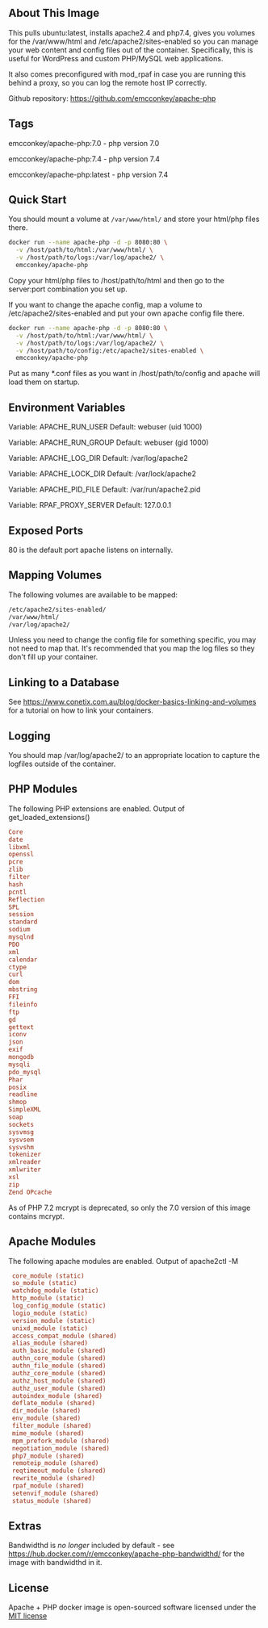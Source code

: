 
About This Image
-------------------
This pulls ubuntu:latest, installs apache2.4 and php7.4, gives you volumes for the /var/www/html and /etc/apache2/sites-enabled so you can manage your web content and config files out of the container. Specifically, this is useful for WordPress and custom PHP/MySQL web applications.

It also comes preconfigured with mod_rpaf in case you are running this behind a proxy, so you can log the remote host IP correctly.

Github repository: https://github.com/emcconkey/apache-php

Tags
-------------------
emcconkey/apache-php:7.0 - php version 7.0

emcconkey/apache-php:7.4 - php version 7.4

emcconkey/apache-php:latest - php version 7.4


Quick Start
-------------------
You should mount a volume at `/var/www/html/` and store your html/php files there.

```bash
docker run --name apache-php -d -p 8080:80 \
  -v /host/path/to/html:/var/www/html/ \
  -v /host/path/to/logs:/var/log/apache2/ \
  emcconkey/apache-php
```

Copy your html/php files to /host/path/to/html and then go to the server:port combination you set up.

If you want to change the apache config, map a volume to /etc/apache2/sites-enabled and put your own apache config file there.


```bash
docker run --name apache-php -d -p 8080:80 \
  -v /host/path/to/html:/var/www/html/ \
  -v /host/path/to/logs:/var/log/apache2/ \
  -v /host/path/to/config:/etc/apache2/sites-enabled \
  emcconkey/apache-php
```

Put as many *.conf files as you want in /host/path/to/config and apache will load them on startup.

Environment Variables
-------------------
Variable: APACHE_RUN_USER
Default: webuser (uid 1000)

Variable: APACHE_RUN_GROUP
Default: webuser (gid 1000)

Variable: APACHE_LOG_DIR
Default: /var/log/apache2

Variable: APACHE_LOCK_DIR
Default: /var/lock/apache2

Variable: APACHE_PID_FILE
Default: /var/run/apache2.pid

Variable: RPAF_PROXY_SERVER
Default: 127.0.0.1

Exposed Ports
-------------------
80 is the default port apache listens on internally.

Mapping Volumes
-------------------
The following volumes are available to be mapped:
```bash
/etc/apache2/sites-enabled/
/var/www/html/
/var/log/apache2/
```
Unless you need to change the config file for something specific, you may not need to map that. It's recommended that you map the log files so they don't fill up your container.

Linking to a Database
-------------------
See https://www.conetix.com.au/blog/docker-basics-linking-and-volumes for a tutorial on how to link your containers.

Logging
-------------------
You should map /var/log/apache2/ to an appropriate location to capture the logfiles outside of the container.

PHP Modules
-------------------
The following PHP extensions are enabled. Output of get_loaded_extensions()
```ini
Core
date
libxml
openssl
pcre
zlib
filter
hash
pcntl
Reflection
SPL
session
standard
sodium
mysqlnd
PDO
xml
calendar
ctype
curl
dom
mbstring
FFI
fileinfo
ftp
gd
gettext
iconv
json
exif
mongodb
mysqli
pdo_mysql
Phar
posix
readline
shmop
SimpleXML
soap
sockets
sysvmsg
sysvsem
sysvshm
tokenizer
xmlreader
xmlwriter
xsl
zip
Zend OPcache
```
As of PHP 7.2 mcrypt is deprecated, so only the 7.0 version of this image contains mcrypt.


Apache Modules
-------------------
The following apache modules are enabled. Output of apache2ctl -M
```ini
 core_module (static)
 so_module (static)
 watchdog_module (static)
 http_module (static)
 log_config_module (static)
 logio_module (static)
 version_module (static)
 unixd_module (static)
 access_compat_module (shared)
 alias_module (shared)
 auth_basic_module (shared)
 authn_core_module (shared)
 authn_file_module (shared)
 authz_core_module (shared)
 authz_host_module (shared)
 authz_user_module (shared)
 autoindex_module (shared)
 deflate_module (shared)
 dir_module (shared)
 env_module (shared)
 filter_module (shared)
 mime_module (shared)
 mpm_prefork_module (shared)
 negotiation_module (shared)
 php7_module (shared)
 remoteip_module (shared)
 reqtimeout_module (shared)
 rewrite_module (shared)
 rpaf_module (shared)
 setenvif_module (shared)
 status_module (shared)
```

Extras
-------------------
Bandwidthd is *no longer* included by default - see https://hub.docker.com/r/emcconkey/apache-php-bandwidthd/ for the image with bandwidthd in it. 


License
-------------------
Apache + PHP docker image is open-sourced software licensed under the [MIT license](http://opensource.org/licenses/MIT)

